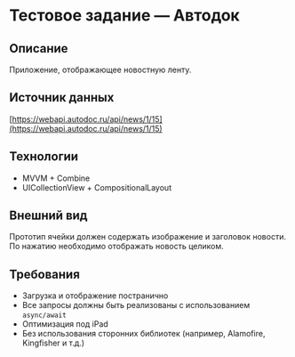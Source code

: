 # Тестовое задание — Автодок

## Описание

Приложение, отображающее новостную ленту.

## Источник данных

[https://webapi.autodoc.ru/api/news/1/15](https://webapi.autodoc.ru/api/news/1/15)

## Технологии

- MVVM + Combine  
- UICollectionView + CompositionalLayout

## Внешний вид

Прототип ячейки должен содержать изображение и заголовок новости.  
По нажатию необходимо отображать новость целиком.

## Требования

- Загрузка и отображение постранично  
- Все запросы должны быть реализованы с использованием `async/await`  
- Оптимизация под iPad  
- Без использования сторонних библиотек (например, Alamofire, Kingfisher и т.д.)

